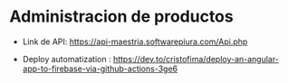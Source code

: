 # Administracion de productos


- Link de API:
https://api-maestria.softwarepiura.com/Api.php

- Deploy automatization : https://dev.to/cristofima/deploy-an-angular-app-to-firebase-via-github-actions-3ge6


